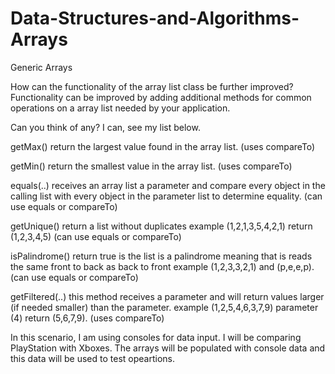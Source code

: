 # Data-Structures-and-Algorithms-Arrays
Generic Arrays

How can the functionality of the array list class be further improved? Functionality can be improved by adding additional methods for common operations on a array list needed by your application.

Can you think of any? I can, see my list below.

getMax() return the largest value found in the array list. (uses compareTo)

getMin() return the smallest value in the array list. (uses compareTo)

equals(..) receives an array list a parameter and compare every object in the calling list with every object in the parameter list to determine equality. (can use equals or compareTo)

getUnique() return a list without duplicates example (1,2,1,3,5,4,2,1) return (1,2,3,4,5)  (can use equals or compareTo)

isPalindrome()  return true is the list is a palindrome meaning that is reads the same front to back as back to front example (1,2,3,3,2,1) and (p,e,e,p).  (can use equals or compareTo)

getFiltered(..) this method receives a parameter and will return values larger (if needed smaller) than the parameter. example (1,2,5,4,6,3,7,9)  parameter (4) return (5,6,7,9). (uses compareTo)

In this scenario, I am using consoles for data input. I will be comparing PlayStation with Xboxes. The arrays will be populated with console data and this data will be used to test opeartions.
